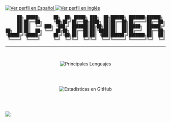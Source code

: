 <div class="Lenguajes">
    <a href="https://github.com/JC-Xander/JC-Xander/blob/main/README.md"> <img src="https://img.shields.io/badge/Idioma-ES-40B0C2" alt="Ver perfil en Español"> </a>
    <a href="https://github.com/JC-Xander/JC-Xander/blob/main/README.en.md"> <img src="https://img.shields.io/badge/Idioma-EN-801172" alt="Ver perfil en Inglés"> </a>
</div>
<div align="center">

```
     ██╗ █████╗      ██╗  ██╗ █████╗ ███╗  ██╗██████╗ ███████╗██████╗ 
     ██║██╔══██╗     ╚██╗██╔╝██╔══██╗████╗ ██║██╔══██╗██╔════╝██╔══██╗
     ██║██║  ╚═╝ ███╗ ╚███╔╝ ███████║██╔██╗██║██║  ██║█████╗  ██████╔╝
██╗  ██║██║  ██╗ ╚══╝ ██╔██╗ ██╔══██║██║╚████║██║  ██║██╔══╝  ██╔══██╗
╚█████╔╝╚█████╔╝     ██╔╝╚██╗██║  ██║██║ ╚███║██████╔╝███████╗██║  ██║
 ╚════╝  ╚════╝      ╚═╝  ╚═╝╚═╝  ╚═╝╚═╝  ╚══╝╚═════╝ ╚══════╝╚═╝  ╚═╝
```
___

<br>

![Principales Lenguajes](https://github-readme-stats.vercel.app/api/top-langs/?username=jc-xander&langs_count=12&layout=compact&theme=tokyonight&hide_border=true&custom_title=Lenguajes+m%c3%a1s+usados)

<br>
<br>

![Estadisticas en GitHub](https://github-readme-stats.vercel.app/api?username=jc-xander&hide=contribs,issues&count_private=true&show_icons=true&theme=tokyonight&hide_border=true&custom_title=Estad%c3%adsticas+de+JC-Xander+en+GitHub)

<br>
</div>

<br>

![](https://komarev.com/ghpvc/?username=jc-xander&color=ff55aa&label=Visitas+del+perfil)